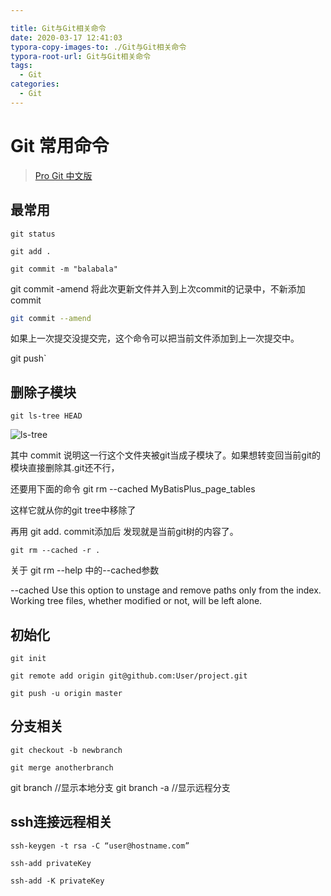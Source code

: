 ```yaml
---

title: Git与Git相关命令
date: 2020-03-17 12:41:03
typora-copy-images-to: ./Git与Git相关命令
typora-root-url: Git与Git相关命令
tags:
  - Git
categories:
  - Git
---
```


# Git 常用命令

> [Pro Git 中文版](http://iissnan.com/progit/html/zh/ch2_6.html)

## 最常用

`git status`

`git add .`

`git commit -m "balabala"`

git commit -amend 将此次更新文件并入到上次commit的记录中，不新添加commit

```bash
git commit --amend
```

如果上一次提交没提交完，这个命令可以把当前文件添加到上一次提交中。

git push`

<!-- more -->

## 删除子模块

`git ls-tree HEAD`

![ls-tree](/6EF187FF-E93A-41B6-B244-3A4C508078F6.png)

其中 commit 说明这一行这个文件夹被git当成子模块了。如果想转变回当前git的模块直接删除其.git还不行，

还要用下面的命令 git rm --cached MyBatisPlus_page_tables

这样它就从你的git tree中移除了

再用 git add. commit添加后 发现就是当前git树的内容了。

`git rm --cached -r .`

关于  git rm --help 中的--cached参数

--cached
           Use this option to unstage and remove paths only from the index. Working tree files, whether modified or not, will be left alone.

## 初始化

`git init`

`git remote add origin git@github.com:User/project.git`

`git push -u origin master`

## 分支相关

`git checkout -b newbranch`

`git merge anotherbranch`

git branch //显示本地分支
git branch -a //显示远程分支

## ssh连接远程相关

`ssh-keygen -t rsa -C “user@hostname.com”`

`ssh-add privateKey`

`ssh-add -K privateKey`